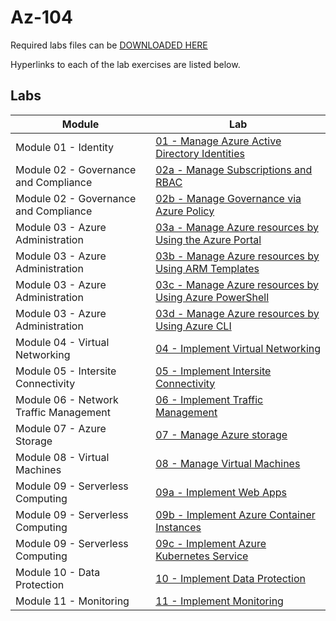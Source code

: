 # Az-104

<p>Required labs files can be <a href="https://github.com/mcttrainer/Az-104/blob/main/Labs_Files.zip">DOWNLOADED HERE</a></p>

<p>Hyperlinks to each of the lab exercises are listed below.</p>

<h2 id="labs">Labs</h2>

<table>
  <thead>
    <tr>
      <th>Module</th>
      <th>Lab</th>
    </tr>
  </thead>
  <tbody>
    <tr>
      <td>Module 01 - Identity</td>
      <td><a href="https://microsoftlearning.github.io/AZ-104-MicrosoftAzureAdministrator/Instructions/Labs/LAB_01-Manage_Azure_AD_Identities.html">01 - Manage Azure Active Directory Identities</a></td>
    </tr>
    <tr>
      <td>Module 02 - Governance and Compliance</td>
      <td><a href="https://microsoftlearning.github.io/AZ-104-MicrosoftAzureAdministrator/Instructions/Labs/LAB_02a_Manage_Subscriptions_and_RBAC.html">02a - Manage Subscriptions and RBAC</a></td>
    </tr>
    <tr>
      <td>Module 02 - Governance and Compliance</td>
      <td><a href="https://microsoftlearning.github.io/AZ-104-MicrosoftAzureAdministrator/Instructions/Labs/LAB_02b-Manage_Governance_via_Azure_Policy.html">02b - Manage Governance via Azure Policy</a></td>
    </tr>
    <tr>
      <td>Module 03 - Azure Administration</td>
      <td><a href="https://microsoftlearning.github.io/AZ-104-MicrosoftAzureAdministrator/Instructions/Labs/LAB_03a-Manage_Azure_Resources_by_Using_the_Azure_Portal.html">03a - Manage Azure resources by Using the Azure Portal</a></td>
    </tr>
    <tr>
      <td>Module 03 - Azure Administration</td>
      <td><a href="https://microsoftlearning.github.io/AZ-104-MicrosoftAzureAdministrator/Instructions/Labs/LAB_03b-Manage_Azure_Resources_by_Using_ARM_Templates.html">03b - Manage Azure resources by Using ARM Templates</a></td>
    </tr>
    <tr>
      <td>Module 03 - Azure Administration</td>
      <td><a href="https://microsoftlearning.github.io/AZ-104-MicrosoftAzureAdministrator/Instructions/Labs/LAB_03c-Manage_Azure_Resources_by_Using_Azure_PowerShell.html">03c - Manage Azure resources by Using Azure PowerShell</a></td>
    </tr>
    <tr>
      <td>Module 03 - Azure Administration</td>
      <td><a href="https://microsoftlearning.github.io/AZ-104-MicrosoftAzureAdministrator/Instructions/Labs/LAB_03d-Manage_Azure_Resources_by_Using_Azure_CLI.html">03d - Manage Azure resources by Using Azure CLI</a></td>
    </tr>
    <tr>
      <td>Module 04 - Virtual Networking</td>
      <td><a href="https://microsoftlearning.github.io/AZ-104-MicrosoftAzureAdministrator/Instructions/Labs/LAB_04-Implement_Virtual_Networking.html">04 - Implement Virtual Networking</a></td>
    </tr>
    <tr>
      <td>Module 05 - Intersite Connectivity</td>
      <td><a href="https://microsoftlearning.github.io/AZ-104-MicrosoftAzureAdministrator/Instructions/Labs/LAB_05-Implement_Intersite_Connectivity.html">05 - Implement Intersite Connectivity</a></td>
    </tr>
    <tr>
      <td>Module 06 - Network Traffic Management</td>
      <td><a href="https://microsoftlearning.github.io/AZ-104-MicrosoftAzureAdministrator/Instructions/Labs/LAB_06-Implement_Network_Traffic_Management.html">06 - Implement Traffic Management</a></td>
    </tr>
    <tr>
      <td>Module 07 - Azure Storage</td>
      <td><a href="https://microsoftlearning.github.io/AZ-104-MicrosoftAzureAdministrator/Instructions/Labs/LAB_07-Manage_Azure_Storage.html">07 - Manage Azure storage</a></td>
    </tr>
    <tr>
      <td>Module 08 - Virtual Machines</td>
      <td><a href="https://microsoftlearning.github.io/AZ-104-MicrosoftAzureAdministrator/Instructions/Labs/LAB_08-Manage_Virtual_Machines.html">08 - Manage Virtual Machines</a></td>
    </tr>
    <tr>
      <td>Module 09 - Serverless Computing</td>
      <td><a href="https://microsoftlearning.github.io/AZ-104-MicrosoftAzureAdministrator/Instructions/Labs/LAB_09a-Implement_Web_Apps.html">09a - Implement Web Apps</a></td>
    </tr>
    <tr>
      <td>Module 09 - Serverless Computing</td>
      <td><a href="https://microsoftlearning.github.io/AZ-104-MicrosoftAzureAdministrator/Instructions/Labs/LAB_09b-Implement_Azure_Container_Instances.html">09b - Implement Azure Container Instances</a></td>
    </tr>
    <tr>
      <td>Module 09 - Serverless Computing</td>
      <td><a href="https://microsoftlearning.github.io/AZ-104-MicrosoftAzureAdministrator/Instructions/Labs/LAB_09c-Implement_Azure_Kubernetes_Service.html">09c - Implement Azure Kubernetes Service</a></td>
    </tr>
    <tr>
      <td>Module 10 - Data Protection</td>
      <td><a href="https://microsoftlearning.github.io/AZ-104-MicrosoftAzureAdministrator/Instructions/Labs/LAB_10-Implement_Data_Protection.html">10 - Implement Data Protection</a></td>
    </tr>
    <tr>
      <td>Module 11 - Monitoring</td>
      <td><a href="https://microsoftlearning.github.io/AZ-104-MicrosoftAzureAdministrator/Instructions/Labs/LAB_11-Implement_Monitoring.html">11 - Implement Monitoring</a></td>
    </tr>
  </tbody>
</table>

